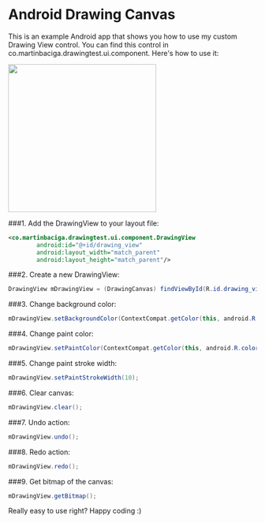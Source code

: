 # Android Drawing Canvas

This is an example Android app that shows you how to use my custom Drawing View control. You can find this control in co.martinbaciga.drawingtest.ui.component. Here's how to use it:

<img src="https://github.com/martinbaciga/android-drawing-canvas/blob/master/DrawingView.png" width="300"/>

###1. Add the DrawingView to your layout file:

```xml
<co.martinbaciga.drawingtest.ui.component.DrawingView
        android:id="@+id/drawing_view"
        android:layout_width="match_parent"
        android:layout_height="match_parent"/>
```

###2. Create a new DrawingView:

``` java
DrawingView mDrawingView = (DrawingCanvas) findViewById(R.id.drawing_view);
```

###3. Change background color:

```java
mDrawingView.setBackgroundColor(ContextCompat.getColor(this, android.R.color.white));
```

###4. Change paint color:

```java
mDrawingView.setPaintColor(ContextCompat.getColor(this, android.R.color.black));
```

###5. Change paint stroke width:

```java
mDrawingView.setPaintStrokeWidth(10);
```

###6. Clear canvas:

```java
mDrawingView.clear();
```

###7. Undo action:

```java
mDrawingView.undo();
```

###8. Redo action:

```java
mDrawingView.redo();
```

###9. Get bitmap of the canvas:

```java
mDrawingView.getBitmap();
```

Really easy to use right? Happy coding :)
